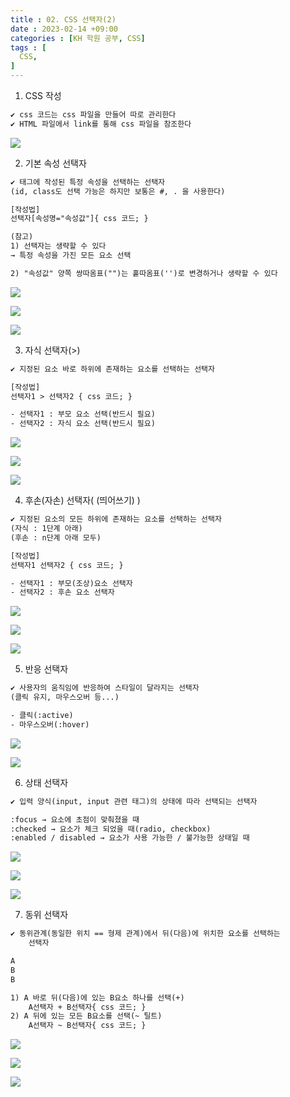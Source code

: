 ```yaml
---
title : 02. CSS 선택자(2)
date : 2023-02-14 +09:00
categories : [KH 학원 공부, CSS]
tags : [
  CSS,
]
---
```

<!-- ![](/assets/img/CSS/aaaa.png){:style="border:1px solid #eaeaea; border-radius: 7px; padding: 0px;" } -->

1) CSS 작성

```html
✔ css 코드는 css 파일을 만들어 따로 관리한다
✔ HTML 파일에서 link를 통해 css 파일을 참조한다
```

![](/assets/img/CSS/selector.png)

2) 기본 속성 선택자

```html
✔ 태그에 작성된 특정 속성을 선택하는 선택자
(id, class도 선택 가능은 하지만 보통은 #, . 을 사용한다)

[작성법]
선택자[속성명="속성값"]{ css 코드; }

(참고)
1) 선택자는 생략할 수 있다 
→ 특정 속성을 가진 모든 요소 선택

2) "속성값" 양쪽 쌍따옴표("")는 홑따옴표('')로 변경하거나 생략할 수 있다
```

![](/assets/img/CSS/selector2.png)

![](/assets/img/CSS/selector3.png)

![](/assets/img/CSS/selector4.png)

3) 자식 선택자(>)

```html
✔ 지정된 요소 바로 하위에 존재하는 요소를 선택하는 선택자

[작성법]
선택자1 > 선택자2 { css 코드; }

- 선택자1 : 부모 요소 선택(반드시 필요)
- 선택자2 : 자식 요소 선택(반드시 필요)
```

![](/assets/img/CSS/selector5.png)

![](/assets/img/CSS/selector6.png)

![](/assets/img/CSS/selector7.png)

4) 후손(자손) 선택자( (띄어쓰기) )

```html
✔ 지정된 요소의 모든 하위에 존재하는 요소를 선택하는 선택자
(자식 : 1단계 아래)
(후손 : n단계 아래 모두)

[작성법]
선택자1 선택자2 { css 코드; }

- 선택자1 : 부모(조상)요소 선택자
- 선택자2 : 후손 요소 선택자
```

![](/assets/img/CSS/selector8.png)

![](/assets/img/CSS/selector9.png)

![](/assets/img/CSS/selector10.png)

5) 반응 선택자

```html
✔ 사용자의 움직임에 반응하여 스타일이 달라지는 선택자
(클릭 유지, 마우스오버 등...)

- 클릭(:active)
- 마우스오버(:hover)
```

![](/assets/img/CSS/selector11.png)

![](/assets/img/CSS/selector12.png)

6) 상태 선택자

```html
✔ 입력 양식(input, input 관련 태그)의 상태에 따라 선택되는 선택자

:focus → 요소에 초점이 맞춰졌을 때
:checked → 요소가 체크 되었을 때(radio, checkbox)
:enabled / disabled → 요소가 사용 가능한 / 불가능한 상태일 때
```

![](/assets/img/CSS/selector13.png)

![](/assets/img/CSS/selector14.png)

![](/assets/img/CSS/selector15.png)

7) 동위 선택자

```html
✔ 동위관계(동일한 위치 == 형제 관계)에서 뒤(다음)에 위치한 요소를 선택하는 
	선택자

A
B
B

1) A 바로 뒤(다음)에 있는 B요소 하나를 선택(+)
	A선택자 + B선택자{ css 코드; }
2) A 뒤에 있는 모든 B요소를 선택(~ 틸트)
	A선택자 ~ B선택자{ css 코드; }
```

![](/assets/img/CSS/selector16.png)

![](/assets/img/CSS/selector17.png)

![](/assets/img/CSS/selector18.png) 
